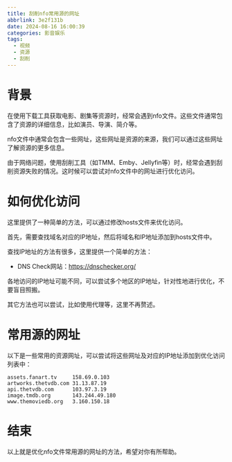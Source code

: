 ```yaml
---
title: 刮削nfo常用源的网址
abbrlink: 3e2f131b
date: 2024-08-16 16:00:39
categories: 影音娱乐
tags:
  - 视频
  - 资源
  - 刮削
---
```


# 背景

在使用下载工具获取电影、剧集等资源时，经常会遇到nfo文件。这些文件通常包含了资源的详细信息，比如演员、导演、简介等。

nfo文件中通常会包含一些网址，这些网址是资源的来源，我们可以通过这些网址了解资源的更多信息。

由于网络问题，使用刮削工具（如TMM、Emby、Jellyfin等）时，经常会遇到刮削资源失败的情况。这时候可以尝试对nfo文件中的网址进行优化访问。

# 如何优化访问

这里提供了一种简单的方法，可以通过修改hosts文件来优化访问。

首先，需要查找域名对应的IP地址，然后将域名和IP地址添加到hosts文件中。

查找IP地址的方法有很多，这里提供一个简单的方法：

- DNS Check网站：https://dnschecker.org/

各地访问的IP地址可能不同，可以尝试多个地区的IP地址，针对性地进行优化，不要盲目照搬。

其它方法也可以尝试，比如使用代理等，这里不再赘述。

# 常用源的网址

以下是一些常用的资源网址，可以尝试将这些网址及对应的IP地址添加到优化访问列表中：

```plaintext
assets.fanart.tv     158.69.0.103
artworks.thetvdb.com 31.13.87.19
api.thetvdb.com      103.97.3.19
image.tmdb.org       143.244.49.180
www.themoviedb.org   3.160.150.18
```

# 结束

以上就是优化nfo文件常用源的网址的方法，希望对你有所帮助。